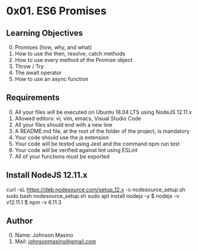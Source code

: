 # 0x01. ES6 Promises
## Learning Objectives
0. Promises (how, why, and what)
1. How to use the then, resolve, catch methods
2. How to use every method of the Promise object
3. Throw / Try
4. The await operator
5. How to use an async function
## Requirements
0. All your files will be executed on Ubuntu 18.04 LTS using NodeJS 12.11.x
1. Allowed editors: vi, vim, emacs, Visual Studio Code
2. All your files should end with a new line
3. A README.md file, at the root of the folder of the project, is mandatory
4. Your code should use the js extension
5. Your code will be tested using Jest and the command npm run test
6. Your code will be verified against lint using ESLint
7. All of your functions must be exported
## Install NodeJS 12.11.x
curl -sL https://deb.nodesource.com/setup_12.x -o nodesource_setup.sh
sudo bash nodesource_setup.sh
sudo apt install nodejs -y
$ nodejs -v
v12.11.1
$ npm -v
6.11.3
## Author
0. Name: Johnson Masino
1. Mail: johnsonmasino@gmail.com

